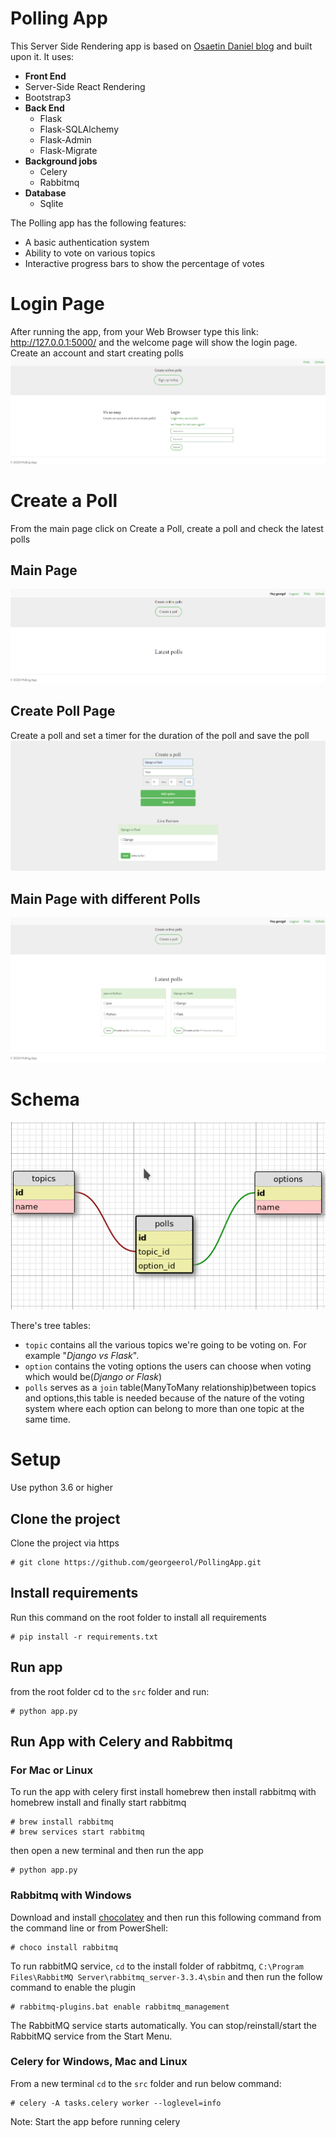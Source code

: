 # Polling App
This Server Side Rendering app is based on [Osaetin Daniel blog](https://danidee10.github.io/2016/09/18/flask-by-example-1.html) and built upon it.
It uses:
* **Front End**
* Server-Side React Rendering
* Bootstrap3
* **Back End**
  * Flask
  * Flask-SQLAlchemy
  * Flask-Admin
  * Flask-Migrate
* **Background jobs**
  * Celery
  * Rabbitmq
* **Database**
  * Sqlite
  
 The Polling app has the following features:
 * A basic authentication system
 * Ability to vote on various topics
 * Interactive progress bars to show the percentage of votes

# Login Page
After running the app, from your Web Browser type this link: http://127.0.0.1:5000/ and the welcome page will show the login page.
Create an account and start creating polls
![LoginPage](./misc/LoginPage.PNG)

# Create a Poll
From the main page click on Create a Poll, create a poll and check the latest polls
## Main Page
![MainPage](./misc/MainPage.PNG)
## Create Poll Page
Create a poll and set a timer for the duration of the poll and save the poll
![Poll Page](./misc/CreateAPollPage.PNG)
## Main Page with different Polls
![Main Page with Polls](./misc/MainPageWithPolls.PNG)












# Schema
![schema](./misc/schema.png)

There's tree tables:
* `topic`    contains all the various topics we're going to be voting on.
            For example "*Django vs Flask*".
* `option`  contains the voting options the users can choose when voting which would be(*Django or Flask*)
* `polls`   serves as a `join` table(ManyToMany relationship)between topics and options,this table is needed
            because of the nature of the voting system where each option can belong to more than one topic at the same time.
            

# Setup     
Use python 3.6 or higher

## Clone the project 
Clone the project via https
```shell script
# git clone https://github.com/georgeerol/PollingApp.git
```
## Install requirements
Run this command on the root folder to install all requirements
```shell script
# pip install -r requirements.txt
```
## Run app
from the root folder cd to the `src` folder and run:
```shell script
# python app.py
```

## Run App with Celery and Rabbitmq
### For Mac or Linux
To run the app with celery first install homebrew then install rabbitmq with homebrew install and finally start rabbitmq
```shell script
# brew install rabbitmq
# brew services start rabbitmq
```
then open a new terminal and then run the app
```shell script
# python app.py
```

### Rabbitmq with Windows
Download and install [chocolatey]("https://chocolatey.org/docs/installation") and then run this following command from
the command line or from PowerShell:
```shell script
# choco install rabbitmq
``` 
To run rabbitMQ service, `cd` to the install folder of rabbitmq, `C:\Program Files\RabbitMQ Server\rabbitmq_server-3.3.4\sbin`
and then run the follow command to enable the plugin 
```shell script
# rabbitmq-plugins.bat enable rabbitmq_management
``` 
The RabbitMQ service starts automatically. You can stop/reinstall/start the RabbitMQ service from the Start Menu.

### Celery for Windows, Mac and Linux
From a new terminal `cd` to the `src` folder and run below command:
```shell script
# celery -A tasks.celery worker --loglevel=info
```
Note: Start the app before running celery


